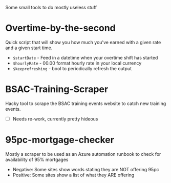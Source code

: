 Some small tools to do mostly useless stuff

# Overtime-by-the-second

Quick script that will show you how much you've earned with a given rate and a given start time.

- `$startDate` - Feed in a datetime when your overtime shift has started
- `$hourlyRate` - 00.00 format hourly rate in your local currency
- `$keeprefreshing` - bool to periodically refresh the output

# BSAC-Training-Scraper

Hacky tool to scrape the BSAC training events website to catch new training events.
- [ ] Needs re-work, currently pretty hideous

# 95pc-mortgage-checker

Mostly a scraper to be used as an Azure automation runbook to check for availability of 95% mortgages

- Negative: Some sites show words stating they are NOT offering 95pc
- Positive: Some sites show a list of what they ARE offering